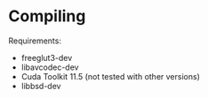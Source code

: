 # Compiling
Requirements:
* freeglut3-dev
* libavcodec-dev
* Cuda Toolkit 11.5 (not tested with other versions)
* libbsd-dev
